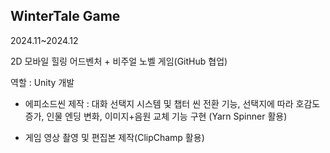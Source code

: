 ## WinterTale Game

2024.11~2024.12

2D 모바일 힐링 어드벤처 + 비주얼 노벨 게임(GitHub 협업)

역할 : Unity 개발
    
- 에피소드씬 제작 : 대화 선택지 시스템 및 챕터 씬 전환 기능, 선택지에 따라 호감도 증가, 인물 엔딩 변화, 이미지+음원 교체 기능 구현 (Yarn Spinner 활용)
    
- 게임 영상 촬영 및 편집본 제작(ClipChamp 활용)
